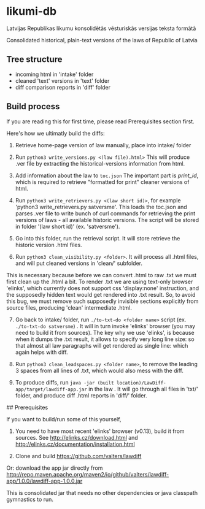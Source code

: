 # likumi-db
Latvijas Republikas likumu konsolidētās vēsturiskās versijas teksta formātā

Consolidated historical, plain-text versions of the laws of Republic of Latvia

## Tree structure
* incoming html in 'intake' folder
* cleaned 'text' versions in 'text' folder
* diff comparison reports in 'diff' folder

## Build process

If you are reading this for first time, please read Prerequisites section first.

Here's how we ultimatly build the diffs:

1) Retrieve home-page version of law manually, place into intake/ folder

2) Run `python3 write_versions.py <(law file).html>`
This will produce .ver file by extracting the historical-versions information from html.

3) Add information about the law to `toc.json`
The important part is _print_id_, which is required to retrieve "formatted for print" cleaner versions of html.

4) Run `python3 write_retrievers.py <(law short id)>`, for example 'python3 write_retrievers.py satversme'.
This loads the toc.json and parses .ver file to write bunch of curl commands for retrieving the print versions of laws -
all available historic versions.
The script will be stored in folder '(law short id)' (ex. 'satversme').

5) Go into this folder, run the retrieval script.
It will store retrieve the historic version .html files.

6) Run `python3 clean_visibility.py <folder>`.
It will process all .html files, and will put cleaned versions in 'clean/' subfolder.

This is necessary because before we can convert .html to raw .txt we must first clean up the .html a bit.
To render .txt we are using text-only browser 'elinks', which currently does not support css 'display:none' instruction, and the supposedly hidden text would get rendered into .txt result. So, to avoid this bug, we must remove such supposedly invisible sections explicitly from source files, producing 'clean' intermediate .html.

7) Go back to intake/ folder, run `./to-txt-do <folder name>` script (ex. `./to-txt-do satversme`) . It will in turn invoke 'elinks' browser (you may need to build it from sources).
The key why we use 'elinks', is because when it dumps the .txt result, it allows to specify very long line size: so that almost all law paragraphs will get rendered as single line: which again helps with diff.

8) Run `python3 clean_leadspaces.py <folder name>`, to remove the leading 3 spaces from all lines of .txt, which would also mess with the diff.

9) To produce diffs, run `java -jar (built location)/LawDiff-app/target/lawdiff-app.jar` in the law <folder>.
It will go through all files in 'txt/' folder, and produce diff .html reports in 'diff/' folder.

## Prerequisites

If you want to build/run some of this yourself,

1) You need to have most recent 'elinks' browser (v0.13), build it from sources. See http://elinks.cz/download.html and http://elinks.cz/documentation/installation.html

2) Clone and build https://github.com/valters/lawdiff

Or: download the app jar directly from
http://repo.maven.apache.org/maven2/io/github/valters/lawdiff-app/1.0.0/lawdiff-app-1.0.0.jar

This is consolidated jar that needs no other dependencies or java classpath gymnastics to run.